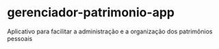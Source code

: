 # gerenciador-patrimonio-app
Aplicativo para facilitar a administração e a organização dos patrimônios pessoais
